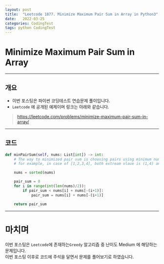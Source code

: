 ```yaml
---
layout: post
title:  "Leetcode 1877. Minimize Maximum Pair Sum in Array in Python3"
date:   2022-03-25
categories: CodingTest
tags: python CodingTest
---
```

# Minimize Maximum Pair Sum in Array
---

## 개요

* 이번 포스팅은 파이썬 코딩테스트 연습문제 풀이입니다.
* `Leetcode` 에 공개된 예제이며 링크는 아래와 같습니다.

> <https://leetcode.com/problems/minimize-maximum-pair-sum-in-array/>
    
---
    
## 코드

```python
def minPairSum(self, nums: List[int]) -> int:
    # The way to minimized pair sum is choosing pairs using minimum number and maximum number in sorted nums
    # for example, in case of [1,2,3,4], both extream vlaue is (1,4) and next is (2,3)

    nums = sorted(nums)

    pair_sum = 0
    for i in range(int(len(nums)/2)):
        if pair_sum < nums[i] + nums[-(i+1)]:
            pair_sum = nums[i] + nums[-(i+1)]

    return pair_sum
```

---
# 마치며
이번 포스팅은 `Leetcode`에 존재하는`Greedy` 알고리즘 중 난이도 Medium 에 해당하는 문제입니다.  
이번 포스팅 이후로 코드에 주석을 달면서 문제를 풀어보기로 하였습니다.  